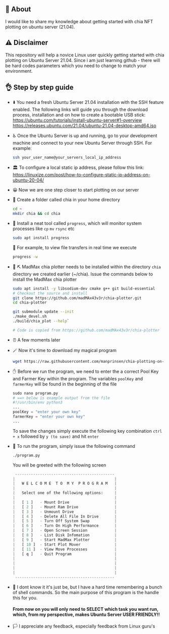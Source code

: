 ## 🌱 About

I would like to share my knowledge about getting started with chia NFT plotting on ubuntu server (21.04).

## ⚠️ Disclaimer

This repository will help a novice Linux user quickly getting started with chia plotting on Ubuntu Server 21.04. Since i am just learning github - there will be hard codes parameters which you need to change to match your environment.

## 👌 Step by step guide

* ⬇️ You need a fresh Ubuntu Server 21.04 installation with the SSH feature enabled. The following links will guide you through the download process, installation and on how to create a bootable USB stick:
  https://ubuntu.com/tutorials/install-ubuntu-server#1-overview
  https://releases.ubuntu.com/21.04/ubuntu-21.04-desktop-amd64.iso

* ♿ Once the Ubuntu Server is up and running, go to your development machine and connect to your new Ubuntu Server through SSH. For example:

  ```bash
  ssh your_user_name@your_servers_local_ip_address
  ```

- 🏛️ To configure a local static ip address, please follow this link: https://linuxize.com/post/how-to-configure-static-ip-address-on-ubuntu-20-04/

- 😀 Now we are one step closer to start plotting on our server

- 📁 Create a folder called chia in your home directory 

  ```bash
  cd ~
  mkdir chia && cd chia
  ```

- 🔄 Install a neat tool called `progress`, which will monitor system processes like `cp` `mv` `rsync` etc 

  ```bash
  sudo apt install progress
  ```

  📶 For example, to view file transfers in real time we execute

  ```bash
  progress -w
  ```

- 💽 ⛏️ MadMax chia plotter needs to be installed within the directory `chia` directory we created earlier (~/chia). Issue the commands below to install the MadMax chia plotter  

  ```bash
  sudo apt install -y libsodium-dev cmake g++ git build-essential
  # Checkout the source and install
  git clone https://github.com/madMAx43v3r/chia-plotter.git 
  cd chia-plotter
  
  git submodule update --init
  ./make_devel.sh
  ./build/chia_plot --help`
  
  # Code is copied from https://github.com/madMAx43v3r/chia-plotter
  ```

* ⏰ A few moments later

* 🪄 Now it's time to download my magical program  

  ```bash
  wget https://raw.githubusercontent.com/manprinsen/chia-plotting-on-ubuntu-server/main/program.py && sudo chmod 777 program.py
  ```

* ✋ Before we run the program, we need to enter the a correct Pool Key and Farmer Key within the program.
  The variables `poolKey` and `farmerKey` will be found in the beginning of the file

  ```python
  sudo nano program.py
  # ==> below is example output from the file
  #!/usr/bin/env python3
  ...
  poolKey = "enter your own key"
  farmerKey = "enter your own key"
  ...
  ```

  To save the changes simply execute the following key combination `ctrl + x` followed by `y (to save)` and hit  `enter`

* 🚀 To run the program, simply issue the following command

  ```bash
  ./program.py
  ```

  You will be greeted with the following screen

  ```python
   --------------------------------------------
  |                                            |
  |   W E L C O M E  T O  M Y  P R O G R A M   |
  |                                            |
  |   Select one of the following options:     |
  |                                            |
  |   [ 1 ]   - Mount Drive                    |
  |   [ 2 ]   - Mount Ram Drive                |
  |   [ 3 ]   - Unmount Drive                  |
  |   [ 4 ]   - Delete All File In Drive       |
  |   [ 5 ]   - Turn Off System Swap           |
  |   [ 6 ]   - Turn On High Performance       |
  |   [ 7 ]   - Open Screen Session            |
  |   [ 8 ]   - List Disk Infomation           |
  |   [ 9 ]   - Start MadMax Plotter           |
  |   [ 10 ]  - Start Plot Mover               |
  |   [ 11 ]  - View Move Processes            |
  |   [ q ]   - Quit Program                   |
  |                                            |
  |                                            |
  |                                            |
  |                                            |
   --------------------------------------------
  ```

* 🙏 I dont know it it's just be, but I have a hard time remembering a bunch of shell commands. So the main purpose  of this program is the handle this for you. 

  #### From now on you will only need to SELECT which task you want run, which, from my perspective, makes Ubuntu Server USER FRIENDLY!!

* 🏳️ I appreciate any feedback, especially feedback from Linux guru's
